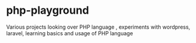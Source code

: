 # php-playground

Various projects looking over PHP language ,  experiments with wordpress, laravel, learning basics and usage of PHP language 


